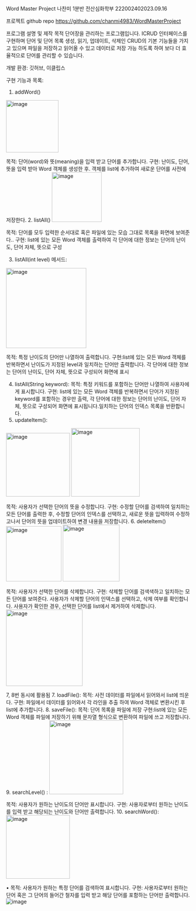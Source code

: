 Word Master Project 나찬미 1분반 전산심화학부 222002402023.09.16

프로젝트 github repo 
 https://github.com/chanmi4983/WordMasterProject

프로그램 설명 및 제작 목적
단어장을 관리하는 프로그램입니다. ICRUD 인터페이스를 구현하며 단어 및 단어 목록 생성, 읽기, 업데이트, 삭제인 CRUD의 기본 기능들을 가지고 있으며 파일을 저장하고 읽어올 수 있고 데이터로 저장 가능 하도록 하여 보다 더 효율적으로 단어를 관리할 수 있습니다.

개발 환경: 깃허브, 이클립스

구현 기능과 목록:
1.	addWord()
   <img width="143" alt="image" src="https://github.com/chanmi4983/WordMasterProject/assets/102154392/997bf21d-102c-4916-b43c-d397d37a3fc1">

 
목적: 단어(word)와 뜻(meaning)을 입력 받고 단어를 추가합니다.
구현: 난이도, 단어, 뜻을 입력 받아 Word 객체를 생성한 후. 객체를 list에 추가하여 새로운 단어를 사전에 저장한다.
2.	listAll() 
<img width="136" alt="image" src="https://github.com/chanmi4983/WordMasterProject/assets/102154392/180b887d-561e-460a-8fa0-af1ade1c35da">

 
목적: 단어를 모두 입력한 순서대로 혹은 파일에 있는 모습 그대로 목록을 화면에 보여준다..
구현: list에 있는 모든 Word 객체를 출력하여 각 단어에 대한 정보는 단어의 난이도, 단어 자체, 뜻으로 구성

3.	listAll(int level) 메서드:
 <img width="219" alt="image" src="https://github.com/chanmi4983/WordMasterProject/assets/102154392/1c246553-acc5-4c9a-a0c9-47a1f39abf2d">

목적: 특정 난이도의 단어만 나열하여 출력합니다.
구현:list에 있는 모든 Word 객체를 반복하면서 난이도가 지정된 level과 일치하는 단어만 출력합니다. 각 단어에 대한 정보는 단어의 난이도, 단어 자체, 뜻으로 구성되어 화면에 표시

4.	listAll(String keyword):
목적: 특정 키워드를 포함하는 단어만 나열하여 사용자에게 표시합니다.
구현: list에 있는 모든 Word 객체를 반복하면서 단어가 지정된 keyword를 포함하는 경우만 출력, 각 단어에 대한 정보는 단어의 난이도, 단어 자체, 뜻으로 구성되어 화면에 표시됩니다.일치하는 단어의 인덱스 목록을 반환합니다.
5.	updateItem():
  <img width="174" alt="image" src="https://github.com/chanmi4983/WordMasterProject/assets/102154392/520b20d7-29b5-40c8-84b7-c4fe440ff065">
<img width="187" alt="image" src="https://github.com/chanmi4983/WordMasterProject/assets/102154392/8633ccf3-9e26-4e58-bdd5-89022f73cf03">


목적: 사용자가 선택한 단어의 뜻을 수정합니다.
구현: 수정할 단어를 검색하여 일치하는 모든 단어를 출력한 후, 수정할 단어의 인덱스를 선택하고, 새로운 뜻을 입력하여 수정하고나서 단어의 뜻을 업데이트하여 변경 내용을 저장합니다.
6.	deleteItem() 
  <img width="151" alt="image" src="https://github.com/chanmi4983/WordMasterProject/assets/102154392/a4266f7b-5f8a-4822-ac78-228445a86546">
<img width="155" alt="image" src="https://github.com/chanmi4983/WordMasterProject/assets/102154392/e8ef4b05-d22f-4583-88a2-9d74b5b5578e">


목적: 사용자가 선택한 단어를 삭제합니다.
구현: 삭제할 단어를 검색색하고 일치하는 모든 단어를 보여준다. 사용자가 삭제할 단어의 인덱스를 선택하고, 삭제 여부를 확인합니다. 사용자가 확인한 경우, 선택한 단어를 list에서 제거하여 삭제합니다.
<img width="209" alt="image" src="https://github.com/chanmi4983/WordMasterProject/assets/102154392/79b2a9c5-7f02-437e-a4b6-5998fb3afbe7">

  7, 8번 동시에 활용됨
7.	loadFile():
목적: 사전 데이터를 파일에서 읽어와서 list에 띄운다.
구현: 파일에서 데이터를 읽어와서 각 라인을 추출 하여 Word 객체로 변환시킨 후 list에 추가합니다.
8.	saveFile():
목적: 단어 목록을 파일에 저장
구현:list에 있는 모든 Word 객체를 파일에 저장하기 위해 문자열 형식으로 변환하여 파일에 쓰고 저장합니다.
9.	searchLevel()
: <img width="202" alt="image" src="https://github.com/chanmi4983/WordMasterProject/assets/102154392/ee91c3a0-5376-4ff3-bcbf-808edbb7d468">

목적: 사용자가 원하는 난이도의 단어만 표시합니다.
구현: 사용자로부터 원하는 난이도를 입력 받고 해당되는 난이도와 단어만 출력합니다.
10.	searchWord():
 <img width="174" alt="image" src="https://github.com/chanmi4983/WordMasterProject/assets/102154392/13f4e868-c358-4430-b3f5-3959e1d97a69">

•	목적: 사용자가 원하는 특정 단어를 검색하여 표시합니다.
구현: 사용자로부터 원하는 단어 혹은 그 단어의 들어간 철자를 입력 받고 해당 단어를 포함하는 단어만 출력합니다.
![image](https://github.com/chanmi4983/WordMasterProject/assets/102154392/3b2df669-adb5-4a1c-9df5-aad8dc4a451a)
